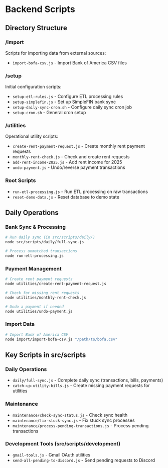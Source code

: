 # Backend Scripts

## Directory Structure

### /import
Scripts for importing data from external sources:
- `import-bofa-csv.js` - Import Bank of America CSV files

### /setup  
Initial configuration scripts:
- `setup-etl-rules.js` - Configure ETL processing rules
- `setup-simplefin.js` - Set up SimpleFIN bank sync
- `setup-daily-sync-cron.sh` - Configure daily sync cron job
- `setup-cron.sh` - General cron setup

### /utilities
Operational utility scripts:
- `create-rent-payment-request.js` - Create monthly rent payment requests
- `monthly-rent-check.js` - Check and create rent requests
- `add-rent-income-2025.js` - Add rent income for 2025
- `undo-payment.js` - Undo/reverse payment transactions

### Root Scripts
- `run-etl-processing.js` - Run ETL processing on raw transactions
- `reset-demo-data.js` - Reset database to demo state

## Daily Operations

### Bank Sync & Processing
```bash
# Run daily sync (in src/scripts/daily/)
node src/scripts/daily/full-sync.js

# Process unmatched transactions
node run-etl-processing.js
```

### Payment Management
```bash
# Create rent payment requests
node utilities/create-rent-payment-request.js

# Check for missing rent requests
node utilities/monthly-rent-check.js

# Undo a payment if needed
node utilities/undo-payment.js
```

### Import Data
```bash
# Import Bank of America CSV
node import/import-bofa-csv.js "/path/to/bofa.csv"
```

## Key Scripts in src/scripts

### Daily Operations
- `daily/full-sync.js` - Complete daily sync (transactions, bills, payments)
- `catch-up-utility-bills.js` - Create missing payment requests for utilities

### Maintenance
- `maintenance/check-sync-status.js` - Check sync health
- `maintenance/fix-stuck-sync.js` - Fix stuck sync processes
- `maintenance/process-pending-transactions.js` - Process pending transactions

### Development Tools (src/scripts/development)
- `gmail-tools.js` - Gmail OAuth utilities
- `send-all-pending-to-discord.js` - Send pending requests to Discord